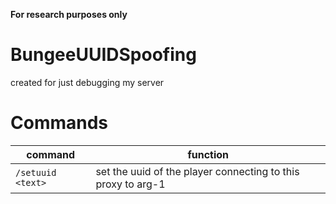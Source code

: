 **For research purposes only**

# BungeeUUIDSpoofing
created for just debugging my server

# Commands
| command | function |
| --- | --- |
| `/setuuid <text>` | set the uuid of the player connecting to this proxy to arg-1 |



